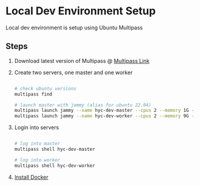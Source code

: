 # Local Dev Environment Setup

Local dev environment is setup using Ubuntu Multipass

## Steps
1. Download latest version of Multipass @ [Multipass Link](https://multipass.run/docs/installing-on-windows)
2. Create two servers, one master and one worker
    ``` bash

    # check ubuntu versions
    multipass find

    # launch master with jammy (alias for ubuntu 22.04)
    multipass launch jammy --name hyc-dev-master --cpus 2 --memory 1G --disk 15G
    multipass launch jammy --name hyc-dev-worker --cpus 2 --memory 9G --disk 60G
    
    ```

3. Login into servers

    ```bash

    # log into master
    multipass shell hyc-dev-master

    # log into worker
    multipass shell hyc-dev-worker
    ```

4. [Install Docker](https://docs.docker.com/engine/install/ubuntu/#install-using-the-repository)